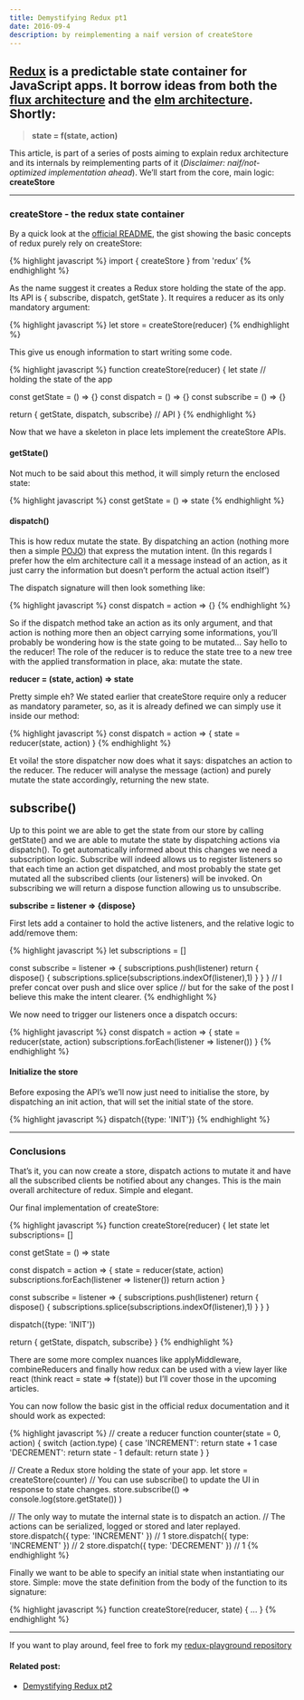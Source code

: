 ```yaml
---
title: Demystifying Redux pt1
date: 2016-09-4
description: by reimplementing a naif version of createStore
---
```


## [Redux](https://github.com/reactjs/redux) is a predictable state container for JavaScript apps. It borrow ideas from both the [flux architecture](https://facebook.github.io/flux/) and the [elm architecture](http://guide.elm-lang.org/architecture/). Shortly:

> **state = f(state, action)**

This article, is part of a series of posts aiming to explain redux architecture and its internals by reimplementing parts of it (*Disclaimer: naif/not-optimized implementation ahead*). We’ll start from the core, main logic: **createStore**

***

### createStore - the redux state container

By a quick look at the [official README](https://github.com/reactjs/redux/blob/master/README.md), the gist showing the basic concepts of redux purely rely on createStore:

{% highlight javascript %}
import { createStore } from 'redux’
{% endhighlight %}

As the name suggest it creates a Redux store holding the state of the app. Its API is { subscribe, dispatch, getState }. It requires a reducer as its only mandatory argument:

{% highlight javascript %}
let store = createStore(reducer)
{% endhighlight %}

This give us enough information to start writing some code.

{% highlight javascript %}
function createStore(reducer) {
  let state // holding the state of the app
  
  const getState = () => {}
  const dispatch = () => {}
  const subscribe = () => {}
  
  return { getState, dispatch, subscribe} // API
}
{% endhighlight %}

Now that we have a skeleton in place lets implement the createStore APIs.

#### getState()

Not much to be said about this method, it will simply return the enclosed state:

{% highlight javascript %}
const getState = () => state
{% endhighlight %}

#### dispatch()

This is how redux mutate the state. By dispatching an action (nothing more then a simple [POJO](https://en.wikipedia.org/wiki/Plain_Old_Java_Object)) that express the mutation intent. (In this regards I prefer how the elm architecture call it a message instead of an action, as it just carry the information but doesn’t perform the actual action itself’)

The dispatch signature will then look something like:

{% highlight javascript %}
const dispatch = action => {}
{% endhighlight %}


So if the dispatch method take an action as its only argument, and that action is nothing more then an object carrying some informations, you’ll probably be wondering how is the state going to be mutated… Say hello to the reducer! The role of the reducer is to reduce the state tree to a new tree with the applied transformation in place, aka: mutate the state.

**reducer = (state, action) => state**

Pretty simple eh? We stated earlier that createStore require only a reducer as mandatory parameter, so, as it is already defined we can simply use it inside our method:

{% highlight javascript %}
const dispatch = action => {
  state = reducer(state, action)
}
{% endhighlight %}

Et voila! the store dispatcher now does what it says: dispatches an action to the reducer. The reducer will analyse the message (action) and purely mutate the state accordingly, returning the new state.

## subscribe()

Up to this point we are able to get the state from our store by calling getState() and we are able to mutate the state by dispatching actions via dispatch(). To get automatically informed about this changes we need a subscription logic. Subscribe will indeed allows us to register listeners so that each time an action get dispatched, and most probably the state get mutated all the subscribed clients (our listeners) will be invoked.
On subscribing we will return a dispose function allowing us to unsubscribe.

**subscribe = listener => {dispose}**

First lets add a container to hold the active listeners, and the relative logic to add/remove them:

{% highlight javascript %}
let subscriptions = []

const subscribe = listener => {
  subscriptions.push(listener)
  return {
    dispose() { 
      subscriptions.splice(subscriptions.indexOf(listener),1)
    }
  }
}
// I prefer concat over push and slice over splice
// but for the sake of the post I believe this make the intent clearer.
{% endhighlight %}

We now need to trigger our listeners once a dispatch occurs:

{% highlight javascript %}
const dispatch = action => {
  state = reducer(state, action)
  subscriptions.forEach(listener => listener())
}
{% endhighlight %}

#### Initialize the store

Before exposing the API’s we’ll now just need to initialise the store, by dispatching an init action, that will set the initial state of the store.

{% highlight javascript %}
dispatch({type: 'INIT'})
{% endhighlight %}

***

### Conclusions

That’s it, you can now create a store, dispatch actions to mutate it and have all the subscribed clients be notified about any changes. This is the main overall architecture of redux. Simple and elegant. 

Our final implementation of createStore:

{% highlight javascript %}
function createStore(reducer) {
  let state
  let subscriptions= []

  const getState = () => state

  const dispatch = action => {
    state = reducer(state, action)
    subscriptions.forEach(listener => listener())
    return action
  }

  const subscribe = listener => {
    subscriptions.push(listener)
    return {
      dispose() {
        subscriptions.splice(subscriptions.indexOf(listener),1)
      }
    }
  }
	
  dispatch({type: 'INIT'})

  return { getState, dispatch, subscribe}
}
{% endhighlight %}

There are some more complex nuances like applyMiddleware, combineReducers and finally how redux can be used with a view layer like react (think react = state => f(state)) but I’ll cover those in the upcoming articles.

You can now follow the basic gist in the official redux documentation and it should work as expected:

{% highlight javascript %}
// create a reducer
function counter(state = 0, action) {
  switch (action.type) {
  case 'INCREMENT':
    return state + 1
  case 'DECREMENT':
    return state - 1
  default:
    return state
  }
}

// Create a Redux store holding the state of your app.
let store = createStore(counter)
// You can use subscribe() to update the UI in response to state changes.
store.subscribe(() =>
  console.log(store.getState())
)

// The only way to mutate the internal state is to dispatch an action.
// The actions can be serialized, logged or stored and later replayed.
store.dispatch({ type: 'INCREMENT' })
// 1
store.dispatch({ type: 'INCREMENT' })
// 2
store.dispatch({ type: 'DECREMENT' })
// 1
{% endhighlight %}

Finally we want to be able to specify an initial state when instantiating our store. Simple: move the state definition from the body of the function to its signature:

{% highlight javascript %}
function createStore(reducer, state) {
  ...
}
{% endhighlight %}

***

If you want to play around, feel free to fork my [redux-playground repository](https://github.com/nickbalestra/redux-playground)

#### Related post:

- [Demystifying Redux pt2](http://nick.balestra.ch/2016/demystifying-redux-applymiddleware/)
